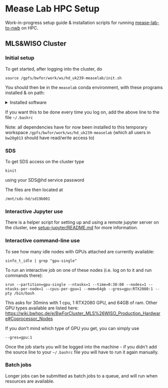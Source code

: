# Mease Lab HPC Setup

Work-in-progress setup guide & installation scripts for
running [mease-lab-to-nwb](https://github.com/lkeegan/mease-lab-to-nwb) on HPC.

## MLS&WISO Cluster

### Initial setup

To get started, after logging into the cluster, do

```
source /gpfs/bwfor/work/ws/hd_uk239-measelab/init.sh
```

You should then be in the `measelab` conda environment, with these programs installed & on path:

<details>
  <summary>Installed software</summary>

- conda
- matlab
- mease-lab-to-nwb
- setup-jupyter
- various sorters - [HDSort](https://git.bsse.ethz.ch/hima_public/HDsort) - [Herdingspikes2](https://github.com/mhhennig/hs2) - [IronClust](https://github.com/jamesjun/ironclust) - [Kilosort](https://github.com/MouseLand/Kilosort) - 1.0 - 2.0 - 2.5 - 3.0 (git master) - [Klusta](https://github.com/kwikteam/klusta) - ~[Mountainsort4](https://github.com/flatironinstitute/mountainsort)~ - not yet working - ~[SpykingCircus](https://spyking-circus.readthedocs.io/)~ - not yet working - [Tridesclous](https://tridesclous.readthedocs.io/) - [Waveclus](https://github.com/csn-le/wave_clus) - [Combinato](https://github.com/jniediek/combinato) - ~[YASS](https://github.com/paninski-lab/yass)~ - not yet working
</details>

If you want this to be done every time you log on, add the above line to the file `~/.bashrc`

Note: all dependencies have for now been installed to this temporary workspace `/gpfs/bwfor/work/ws/hd_uk239-measelab`
(which all users in `bw20g013` should have read/write access to)

### SDS

To get SDS access on the cluster type

```
kinit
```

using your SDS@hd service password

The files are then located at

```
/mnt/sds-hd/sd19b001
```

### Interactive Jupyter use

There is a helper script for setting up and using a remote jupyter server on the cluster,
see [setup-jupyter/README.md](setup-jupyter/README) for more information.

### Interactive command-line use

To see how many idle nodes with GPUs attached are currently available:

```
sinfo_t_idle | grep "gpu-single"
```

To run an interactive job on one of these nodes (i.e. log on to it and run commands there):

```
srun --partition=gpu-single --ntasks=1 --time=0:30:00 --nodes=1 --ntasks-per-node=1 --cpus-per-gpu=1 --mem=64gb --gres=gpu:RTX2080:1 --pty /bin/bash
```

This asks for 30mins with 1 cpu, 1 RTX2080 GPU, and 64GB of ram.
Other GPU types available are listed here:
https://wiki.bwhpc.de/e/BwForCluster_MLS%26WISO_Production_Hardware#Coprocessor_Nodes

If you don't mind which type of GPU you get, you can simply use

```
--gres=gpu:1
```

Once the job starts you will be logged into the machine - if you didn't add
the source line to your `~/.bashrc` file you will have to run it again manually.

### Batch jobs

Longer jobs can be submitted as batch jobs to a queue, and will run when resources are available.
